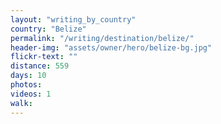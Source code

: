 ```yaml
---
layout: "writing_by_country"
country: "Belize"
permalink: "/writing/destination/belize/"
header-img: "assets/owner/hero/belize-bg.jpg"
flickr-text: ""
distance: 559
days: 10
photos:
videos: 1
walk:
---
```

